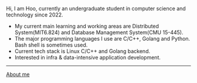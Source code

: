 Hi, I am Hoo, currently an undergraduate student in computer science and technology since 2022.

- My current main learning and working areas are Distributed System(MIT6.824) and Database Management System(CMU 15-445).
- The major programming languages I use are C/C++, Golang and Python. Bash shell is sometimes used.
- Current tech stack is Linux C/C++ and Golang backend.
- Interested in infra & data-intensive application development.

---

[About me](http://www.centhoo.top)
